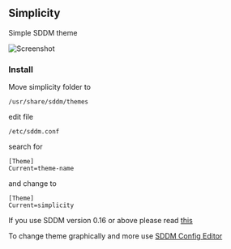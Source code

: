## Simplicity
Simple SDDM theme

![Screenshot](http://i.imgur.com/9gz8col.png)


### Install
Move simplicity folder to 

    /usr/share/sddm/themes

edit file

    /etc/sddm.conf

search for

    [Theme]
    Current=theme-name

and change to 

    [Theme]
    Current=simplicity
    
If you use SDDM version 0.16 or above please read [this](https://github.com/sddm/sddm/wiki/0.16.0-Release-Announcement#configuration)

To change theme graphically and more use [SDDM Config Editor](https://github.com/hagabaka/sddm-config-editor)